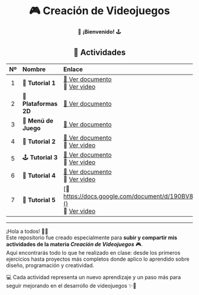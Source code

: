 <div align="center">

# 🎮 **Creación de Videojuegos**

🚀 **¡Bienvenido!** 🕹️  

## 🧩 Actividades

| Nº | Nombre | Enlace |
|:---:|:------------------|:------------------|
| 1 | 🎯 **Tutorial 1** | [📄 Ver documento](https://docs.google.com/document/d/10lCElqMYbpI6cqkVPVX4PG0GBI1ihIap/edit) <br> 🎥 [Ver video](https://drive.google.com/drive/folders/1Eslyve9qtFkpCzs10edlxmW7ytVgH_RR) |
| 2 | 🧱 **Plataformas 2D** | [📄 Ver documento](https://docs.google.com/document/d/122SQutGkBmcYqPtB8aYSPBNrPFNCebkP/edit) |
| 3 | 🧭 **Menú de Juego** | [📄 Ver documento](https://docs.google.com/document/d/1OzeXz8rktb8rE44-TV8EuLRVPoPFfXhdPKuB0M7nerw/edit?tab=t.0) |
| 4 | 🧠 **Tutorial 2** | [📄 Ver documento](https://docs.google.com/document/d/1jYPXyDOZb_KvDEAhifu2LZjlKIvoexaK/edit) <br> 🎥 [Ver video](https://drive.google.com/drive/u/0/folders/1EMfQGPAYW8W1tiUEJmh6ZHFeHm_K8G_p) |
| 5 | 🕹️ **Tutorial 3** | [📄 Ver documento](https://docs.google.com/document/d/1qoDm3t7Wav0GkJYM9NbpdG8Y1AkYl7C5/edit) <br> 🎥 [Ver video](https://drive.google.com/drive/u/0/folders/1EMfQGPAYW8W1tiUEJmh6ZHFeHm_K8G_p) |
| 6 | 🎯 **Tutorial 4** | [📄 Ver documento](https://docs.google.com/document/d/1oK5CvCEzU8bZa8cGoGW_JcGY2kbv1w2V/edit) <br> 🎥 [Ver video](https://drive.google.com/file/d/1A1diy1ZrTNwlGRsEG0ACHrKDm55We1JX/view?usp=sharing) |
| 7 | 🎯 **Tutorial 5** | [📄 https://docs.google.com/document/d/190BV84kioIlx7l_mJWYf1kCDyCSnKP_L/edit]() <br> 🎥 [Ver video]() |

</div>

---

¡Hola a todos! 🙋‍♀️  
Este repositorio fue creado especialmente para **subir y compartir mis actividades de la materia *Creación de Videojuegos*** 🎮.  
Aquí encontrarás todo lo que he realizado en clase: desde los primeros ejercicios hasta proyectos más completos donde aplico lo aprendido sobre diseño, programación y creatividad.  

💻 Cada actividad representa un nuevo aprendizaje y un paso más para seguir mejorando en el desarrollo de videojuegos ✨🌌  
